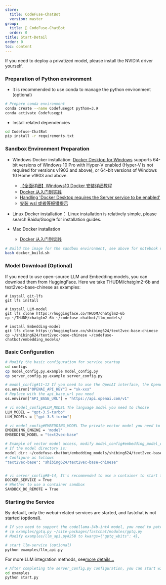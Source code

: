 ```yaml
---
store:
  title: CodeFuse-ChatBot
  version: master
group:
  title: 🌱 CodeFuse-ChatBot
  order: 0
title: Start-Detail
order: 0
toc: content
---
```


If you need to deploy a privatized model, please install the NVIDIA driver yourself.

### Preparation of Python environment

- It is recommended to use conda to manage the python environment (optional)

```bash
# Prepare conda environment
conda create --name Codefusegpt python=3.9
conda activate Codefusegpt
```

- Install related dependencies

```bash
cd Codefuse-ChatBot
pip install -r requirements.txt
```

### Sandbox Environment Preparation

- Windows Docker installation:
  [Docker Desktop for Windows](https://docs.docker.com/desktop/install/windows-install/) supports 64-bit versions of Windows 10 Pro with Hyper-V enabled (Hyper-V is not required for versions v1903 and above), or 64-bit versions of Windows 10 Home v1903 and above.

  - [【全面详细】Windows10 Docker 安装详细教程](https://zhuanlan.zhihu.com/p/441965046)
  - [Docker 从入门到实践](https://yeasy.gitbook.io/docker_practice/install/windows)
  - [Handling 'Docker Desktop requires the Server service to be enabled'](https://blog.csdn.net/sunhy_csdn/article/details/106526991)
  - [安装 wsl 或者等报错提示](https://learn.microsoft.com/zh-cn/windows/wsl/install)

- Linux Docker installation：
  Linux installation is relatively simple, please search Baidu/Google for installation guides.

- Mac Docker installation
  - [Docker 从入门到实践](https://yeasy.gitbook.io/docker_practice/install/mac)

```bash
# Build the image for the sandbox environment, see above for notebook version issues
bash docker_build.sh
```

### Model Download (Optional)

If you need to use open-source LLM and Embedding models, you can download them from HuggingFace.
Here we take THUDM/chatglm2-6b and text2vec-base-chinese as examples:

```
# install git-lfs
git lfs install

# install LLM-model
git lfs clone https://huggingface.co/THUDM/chatglm2-6b
cp ~/THUDM/chatglm2-6b ~/codefuse-chatbot/llm_models/

# install Embedding-model
git lfs clone https://huggingface.co/shibing624/text2vec-base-chinese
cp ~/shibing624/text2vec-base-chinese ~/codefuse-chatbot/embedding_models/
```

### Basic Configuration

```bash
# Modify the basic configuration for service startup
cd configs
cp model_config.py.example model_config.py
cp server_config.py.example server_config.py

# model_config#11~12 If you need to use the OpenAI interface, the OpenAI interface key
os.environ["OPENAI_API_KEY"] = "sk-xxx"
# Replace with the api_base_url you need
os.environ["API_BASE_URL"] = "https://api.openai.com/v1"

# vi model_config#LLM_MODEL The language model you need to choose
LLM_MODEL = "gpt-3.5-turbo"
LLM_MODELs = ["gpt-3.5-turbo"]

# vi model_config#EMBEDDING_MODEL The private vector model you need to choose
EMBEDDING_ENGINE = 'model'
EMBEDDING_MODEL = "text2vec-base"

# Example of vector model access, modify model_config#embedding_model_dict
# If the model directory is:
model_dir: ~/codefuse-chatbot/embedding_models/shibing624/text2vec-base-chinese
# Configure as follows
"text2vec-base": "shibing624/text2vec-base-chinese"


# vi server_config#8~14, It's recommended to use a container to start the service to prevent environment conflicts when installing other dependencies using the codeInterpreter feature
DOCKER_SERVICE = True
# Whether to use a container sandbox
SANDBOX_DO_REMOTE = True
```

### Starting the Service

By default, only the webui-related services are started, and fastchat is not started (optional).

```bash
# If you need to support the codellama-34b-int4 model, you need to patch fastchat
# cp examples/gptq.py ~/site-packages/fastchat/modules/gptq.py
# Modify examples/llm_api.py#258 to kwargs={"gptq_wbits": 4},

# start llm-service (optional)
python examples/llm_api.py
```

For more LLM integration methods, see[more details...](/docs/developer-docs/CodeFuse-ChatBot/master/fastchat)
<br>

```bash
# After completing the server_config.py configuration, you can start with one click
cd examples
python start.py
```
